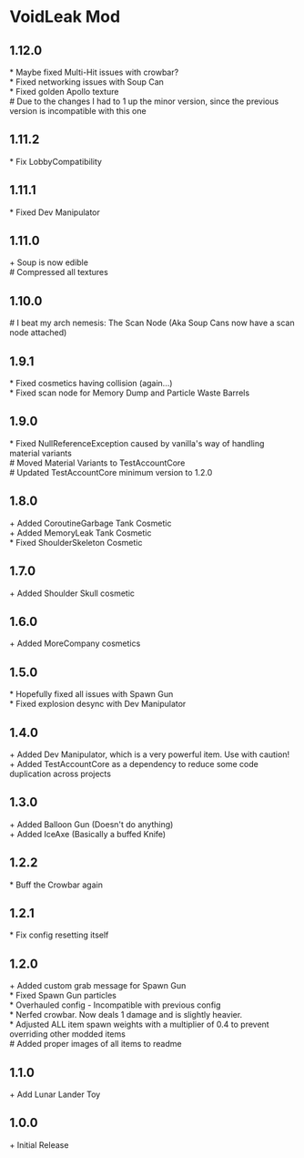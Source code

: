 # VoidLeak Mod

## 1.12.0

\* Maybe fixed Multi-Hit issues with crowbar?<br>
\* Fixed networking issues with Soup Can<br>
\* Fixed golden Apollo texture<br>
\# Due to the changes I had to 1 up the minor version, since the previous version is incompatible with this one<br>

## 1.11.2

\* Fix LobbyCompatibility<br>

## 1.11.1

\* Fixed Dev Manipulator<br>

## 1.11.0

\+ Soup is now edible<br>
\# Compressed all textures<br>

## 1.10.0

\# I beat my arch nemesis: The Scan Node (Aka Soup Cans now have a scan node attached)<br>

## 1.9.1

\* Fixed cosmetics having collision (again...)<br>
\* Fixed scan node for Memory Dump and Particle Waste Barrels<br>

## 1.9.0

\* Fixed NullReferenceException caused by vanilla's way of handling material variants<br>
\# Moved Material Variants to TestAccountCore<br>
\# Updated TestAccountCore minimum version to 1.2.0<br>

## 1.8.0

\+ Added CoroutineGarbage Tank Cosmetic<br>
\+ Added MemoryLeak Tank Cosmetic<br>
\* Fixed ShoulderSkeleton Cosmetic<br>

## 1.7.0

\+ Added Shoulder Skull cosmetic<br>

## 1.6.0

\+ Added MoreCompany cosmetics<br>

## 1.5.0

\* Hopefully fixed all issues with Spawn Gun<br>
\* Fixed explosion desync with Dev Manipulator<br>

## 1.4.0

\+ Added Dev Manipulator, which is a very powerful item. Use with caution!<br>
\+ Added TestAccountCore as a dependency to reduce some code duplication across projects<br>

## 1.3.0

\+ Added Balloon Gun (Doesn't do anything)<br>
\+ Added IceAxe (Basically a buffed Knife)<br>

## 1.2.2

\* Buff the Crowbar again<br>

## 1.2.1

\* Fix config resetting itself<br>

## 1.2.0

\+ Added custom grab message for Spawn Gun<br>
\* Fixed Spawn Gun particles<br>
\* Overhauled config - Incompatible with previous config<br>
\* Nerfed crowbar. Now deals 1 damage and is slightly heavier.<br>
\* Adjusted ALL item spawn weights with a multiplier of 0.4 to prevent overriding other modded items<br>
\# Added proper images of all items to readme<br>

## 1.1.0

\+ Add Lunar Lander Toy<br>

## 1.0.0

\+ Initial Release<br>